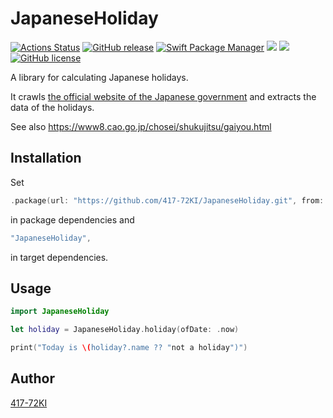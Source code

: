 # JapaneseHoliday
[![Actions Status](https://github.com/417-72KI/JapaneseHoliday/workflows/Test/badge.svg)](https://github.com/417-72KI/JapaneseHoliday/actions)
[![GitHub release](https://img.shields.io/github/release/417-72KI/JapaneseHoliday/all.svg)](https://github.com/417-72KI/JapaneseHoliday/releases)
[![Swift Package Manager](https://img.shields.io/badge/Swift%20Package%20Manager-6.0-brightgreen.svg)](https://github.com/apple/swift-package-manager)
[![](https://img.shields.io/endpoint?url=https%3A%2F%2Fswiftpackageindex.com%2Fapi%2Fpackages%2F417-72KI%2FJapaneseHoliday%2Fbadge%3Ftype%3Dswift-versions)](https://swiftpackageindex.com/417-72KI/JapaneseHoliday)
[![](https://img.shields.io/endpoint?url=https%3A%2F%2Fswiftpackageindex.com%2Fapi%2Fpackages%2F417-72KI%2FJapaneseHoliday%2Fbadge%3Ftype%3Dplatforms)](https://swiftpackageindex.com/417-72KI/JapaneseHoliday)
[![GitHub license](https://img.shields.io/badge/license-MIT-lightgrey.svg)](https://raw.githubusercontent.com/417-72KI/JapaneseHoliday/master/LICENSE)

A library for calculating Japanese holidays.

It crawls [the official website of the Japanese government](https://www8.cao.go.jp/chosei/shukujitsu/syukujitsu.csv) and extracts the data of the holidays.

See also https://www8.cao.go.jp/chosei/shukujitsu/gaiyou.html

## Installation

Set

```swift
.package(url: "https://github.com/417-72KI/JapaneseHoliday.git", from: "1.0.0"),
```

in package dependencies and

```swift
"JapaneseHoliday",
```

in target dependencies.

## Usage

```swift
import JapaneseHoliday

let holiday = JapaneseHoliday.holiday(ofDate: .now)

print("Today is \(holiday?.name ?? "not a holiday")")
```

## Author
[417-72KI](https://github.com/417-72KI)
